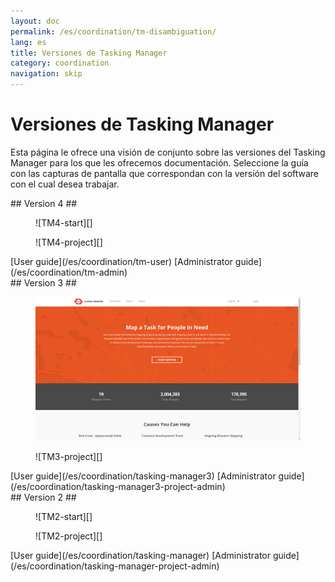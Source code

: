 ```yaml
---
layout: doc
permalink: /es/coordination/tm-disambiguation/
lang: es
title: Versiones de Tasking Manager
category: coordination
navigation: skip
---
```


Versiones de Tasking Manager
============

Esta página le ofrece una visión de conjunto sobre las versiones del Tasking Manager para los que les ofrecemos documentación. Seleccione la guía con las capturas de pantalla que correspondan con la versión del software con el cual desea trabajar.

<div class='disambiguation-version' markdown="1">
## Version 4 ##

<figure markdown="1">
![TM4-start][]
</figure>
<figure markdown="1">
![TM4-project][]
</figure>

<div class='disambiguation-link' markdown="1">
[User guide](/es/coordination/tm-user) [Administrator guide](/es/coordination/tm-admin)
</div>
</div>

<div class='disambiguation-version' markdown="1">
## Version 3 ##

<figure markdown="1">

![TM3-start][]
</figure>
<figure markdown="1">
![TM3-project][]
</figure>

<div class='disambiguation-link' markdown="1">
[User guide](/es/coordination/tasking-manager3) [Administrator guide](/es/coordination/tasking-manager3-project-admin)
</div>
</div>


<div class='disambiguation-version' markdown="1">
## Version 2 ##

<figure markdown="1">
![TM2-start][]
</figure>
<figure markdown="1">
![TM2-project][]
</figure>

<div class='disambiguation-link' markdown="1">
[User guide](/es/coordination/tasking-manager) [Administrator guide](/es/coordination/tasking-manager-project-admin)
</div>
</div>


[TM2-start]: /images/coordination/tasking_manager_image01.png
[TM2-project]: /images/coordination/tasking_manager_image04.png
[TM3-start]: /images/coordination/tm3-start.png
[TM3-project]: /images/coordination/tm3-project.png
[TM4-start]: /images/coordination/tm4-start.png
[TM4-project]: /images/coordination/tm4-project.png
